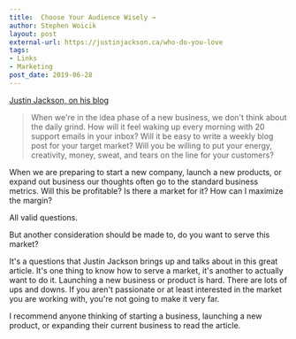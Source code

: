 ```yaml
---
title:  Choose Your Audience Wisely →
author: Stephen Woicik
layout: post
external-url: https://justinjackson.ca/who-do-you-love
tags:
- Links
- Marketing
post_date: 2019-06-28
---
```

[Justin Jackson, on his blog](ttps://justinjackson.ca/who-do-you-love)
> When we're in the idea phase of a new business, we don't think about the daily grind. How will it feel waking up every morning with 20 support emails in your inbox? Will it be easy to write a weekly blog post for your target market? Will you be willing to put your energy, creativity, money, sweat, and tears on the line for your customers?

When we are preparing to start a new company, launch a new products, or expand out business our thoughts often go to the standard business metrics. Will this be profitable? Is there a market for it? How can I maximize the margin?

All valid questions.

But another consideration should be made to, do you want to serve this market?

It's a questions that Justin Jackson brings up and talks about in this great article. It's one thing to know how to serve a market, it's another to actually want to do it. Launching a new business or product is hard. There are lots of ups and downs. If you aren't passionate or at least interested in the market you are working with, you're not going to make it very far.

I recommend anyone thinking of starting a business, launching a new product, or expanding their current business to read the article. 
